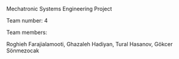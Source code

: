 Mechatronic Systems Engineering Project

Team number: 
4

Team members:

Roghieh Farajialamooti,
Ghazaleh Hadiyan,
Tural Hasanov,
Gökcer Sönmezocak
